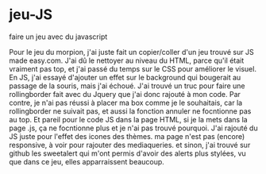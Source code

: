 # jeu-JS
faire un jeu avec du javascript

Pour le jeu du morpion, j'ai juste fait un copier/coller d'un jeu trouvé sur JS made easy.com.
J'ai dû le nettoyer au niveau du HTML, parce qu'il était vraiment pas top, et j'ai passé du temps sur le CSS pour améliorer le visuel.
En JS, j'ai essayé d'ajouter un effet sur le background qui bougerait au passage de la souris, mais j'ai échoué.
J'ai trouvé un truc pour faire une rollingborder fait avec du Jquery que j'ai donc rajouté à mon code. Par contre, je n'ai pas réussi à placer ma box comme je le souhaitais, car la rollingborder ne suivait pas, et aussi la fonction annuler ne focntionne pas au top.
Et pareil pour le code JS dans la page HTML, si je la mets dans la page .js, ça ne focntionne plus et je n'ai pas trouvé pourquoi.
J'ai rajouté du JS juste pour l'effet des icones des thèmes.
ma page n'est pas (encore) responsive, à voir pour rajouter des mediaqueries.
et sinon, j'ai trouvé sur github les sweetalert qui m'ont permis d'avoir des alerts plus stylées, vu que dans ce jeu, elles apparraissent beaucoup.
